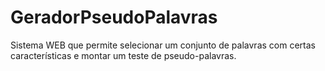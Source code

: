 # GeradorPseudoPalavras
Sistema WEB que permite selecionar um conjunto de palavras com certas características e montar um teste de pseudo-palavras.
